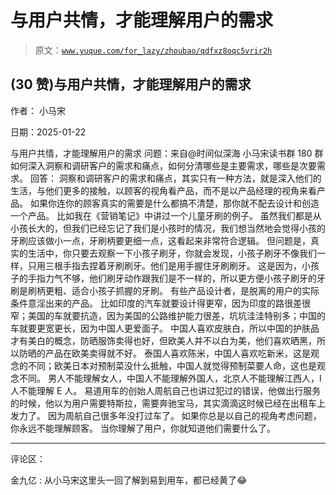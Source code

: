 # 与用户共情，才能理解用户的需求

> 原文：[`www.yuque.com/for_lazy/zhoubao/qdfxz8oqc5vrir2h`](https://www.yuque.com/for_lazy/zhoubao/qdfxz8oqc5vrir2h)

## (30 赞)与用户共情，才能理解用户的需求

作者： 小马宋

日期：2025-01-22

与用户共情，才能理解用户的需求 问题：来自@时间似深海 小马宋读书群 180 群 如何深入洞察和调研客户的需求和痛点，如何分清哪些是主要需求，哪些是次要需求。
回答： 洞察和调研客户的需求和痛点，其实只有一种方法，就是深入他们的生活，与他们更多的接触，以顾客的视角看产品，而不是以产品经理的视角来看产品。
如果你连你的顾客真实的需要是什么都搞不清楚，那你就不配去设计和创造一个产品。 比如我在《营销笔记》中讲过一个儿童牙刷的例子。
虽然我们都是从小孩长大的，但我们已经忘记了我们是小孩时的情况，我们想当然地会觉得小孩的牙刷应该做小一点，牙刷柄要更细一点，这看起来非常符合逻辑。
但问题是，真实的生活中，你只要去观察一下小孩子刷牙，你就会发现，小孩子刷牙不像我们一样，只用三根手指去捏着牙刷刷牙。他们是用手握住牙刷刷牙。
这是因为，小孩子的手指力气不够，他们刷牙动作跟我们是不一样的，所以更方便小孩子刷牙的牙刷是刷柄更粗、适合小孩子抓握的牙刷。
有些产品设计者，是脱离的用户的实际条件意淫出来的产品。
比如印度的汽车就要设计得更窄，因为印度的路很差很窄；美国的车就要抗造，因为美国的公路维护能力很差，坑坑洼洼特别多；中国的车就要更宽更长，因为中国人更爱面子。
中国人喜欢皮肤白，所以中国的护肤品才有美白的概念，防晒服饰卖得也好，但欧美人并不以白为美，他们喜欢晒黑，所以防晒的产品在欧美卖得就不好。
泰国人喜欢陈米，中国人喜欢吃新米，这是观念的不同；欧美日本对预制菜没什么抵触，中国人就觉得预制菜要人命，这也是观念不同。
男人不能理解女人，中国人不能理解外国人，北京人不能理解江西人，I 人不能理解 E 人。
易道用车的创始人周航自己也讲过犯过的错误，他做出行服务的时候，他以为用户需要特斯拉，需要奔驰宝马，其实滴滴这时候已经在出租车上发力了。
因为周航自己很多年没打过车了。 如果你总是以自己的视角考虑问题，你永远不能理解顾客。 当你理解了用户，你就知道他们需要什么了。

* * *

评论区：

金九亿 : 从小马宋这里头一回了解到易到用车，都已经黄了😂